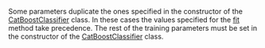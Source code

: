 
Some parameters duplicate the ones specified in the constructor of the [CatBoostClassifier](../../../concepts/python-reference_catboostclassifier.md) class. In these cases the values specified for the [fit](../../../concepts/python-reference_catboostclassifier_fit.md) method take precedence. The rest of the training parameters must be set in the constructor of the [CatBoostClassifier](../../../concepts/python-reference_catboostclassifier.md) class.
